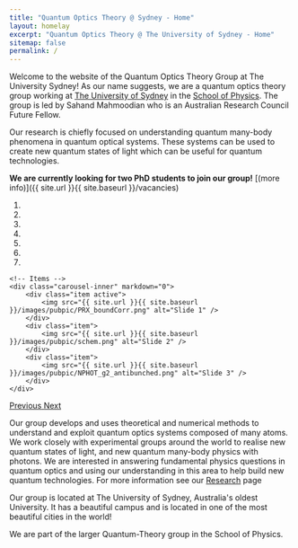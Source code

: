 ```yaml
---
title: "Quantum Optics Theory @ Sydney - Home"
layout: homelay
excerpt: "Quantum Optics Theory @ The University of Sydney - Home"
sitemap: false
permalink: /
---
```


Welcome to the website of the Quantum Optics Theory Group at The University Sydney! As our name suggests, we are a quantum optics theory group working at [The University of Sydney](http://sydney.edu.au) in the [School of Physics](https://www.sydney.edu.au/science/schools/school-of-physics.html). The group is led by Sahand Mahmoodian who is an Australian Research Council Future Fellow. 

Our research is chiefly focused on understanding quantum many-body phenomena in quantum optical systems. These systems can be used to create new quantum states of light which can be useful for quantum technologies. 

 **We are currently looking for two PhD students to join our group!** [(more info)]({{ site.url }}{{ site.baseurl }}/vacancies)

<div markdown="0" id="carousel" class="carousel slide" data-ride="carousel" data-interval="4000" data-pause="hover" >
    <!-- Menu -->
    <ol class="carousel-indicators">
        <li data-target="#carousel" data-slide-to="0" class="active"></li>
        <li data-target="#carousel" data-slide-to="1"></li>
        <li data-target="#carousel" data-slide-to="2"></li>
        <li data-target="#carousel" data-slide-to="3"></li>
        <li data-target="#carousel" data-slide-to="4"></li>
        <li data-target="#carousel" data-slide-to="5"></li>
        <li data-target="#carousel" data-slide-to="6"></li>
    </ol>

    <!-- Items -->
    <div class="carousel-inner" markdown="0">
        <div class="item active">
            <img src="{{ site.url }}{{ site.baseurl }}/images/pubpic/PRX_boundCorr.png" alt="Slide 1" />
        </div>
        <div class="item">
            <img src="{{ site.url }}{{ site.baseurl }}/images/pubpic/schem.png" alt="Slide 2" />
        </div>
        <div class="item">
            <img src="{{ site.url }}{{ site.baseurl }}/images/pubpic/NPHOT_g2_antibunched.png" alt="Slide 3" />
        </div>       
    </div>
  <a class="left carousel-control" href="#carousel" role="button" data-slide="prev">
    <span class="glyphicon glyphicon-chevron-left" aria-hidden="true"></span>
    <span class="sr-only">Previous</span>
  </a>
  <a class="right carousel-control" href="#carousel" role="button" data-slide="next">
    <span class="glyphicon glyphicon-chevron-right" aria-hidden="true"></span>
    <span class="sr-only">Next</span>
  </a>
</div>

Our group develops and uses theoretical and numerical methods to understand and exploit quantum optics systems composed of many atoms. We work closely with experimental groups around the world to realise new quantum states of light, and new quantum many-body physics with photons. We are interested in answering fundamental physics questions in quantum optics and using our understanding in this area to help build new quantum technologies. For more information see our [Research](/research) page

Our group is located at The University of Sydney, Australia's oldest University. It has a beautiful campus and is located in one of the most beautiful cities in the world! 

We are part of the larger Quantum-Theory group in the School of Physics.

